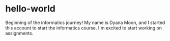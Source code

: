 # hello-world
Beginning of the informatics journey!
My name is Dyana Moon, and I started this account to start the informatics course. I'm excited to start working on assignments.
